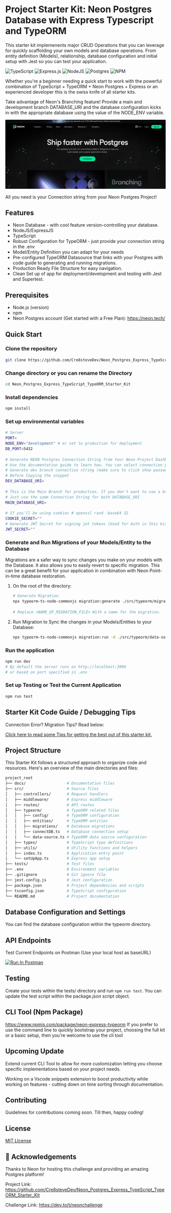 # Project Starter Kit: Neon Postgres Database with Express Typescript and TypeORM

This starter kit implemenents major CRUD Operations that you can leverage for quickly scaffolding your own models and database operations. From entity definition (Models), relationship, database configuration and initial setup with Jest so you can test your application.

![TypeScript](https://img.shields.io/badge/typescript-%23007ACC.svg?style=for-the-badge&logo=typescript&logoColor=white)
![Express.js](https://img.shields.io/badge/express.js-%23404d59.svg?style=for-the-badge&logo=express&logoColor=%2361DAFB)
![NodeJS](https://img.shields.io/badge/node.js-6DA55F?style=for-the-badge&logo=node.js&logoColor=white)
![Postgres](https://img.shields.io/badge/postgres-%23316192.svg?style=for-the-badge&logo=postgresql&logoColor=white)
![NPM](https://img.shields.io/badge/NPM-%23CB3837.svg?style=for-the-badge&logo=npm&logoColor=white)

Whether you're a beginner needing a quick start to work with the powerful combination of TypeScript + TypeORM + Neon Postgres + Express or an experienced developer this is the swiss knife of all starter kits.

Take advantage of Neon's Branching feature! Provide a main and development branch DATABASE_URI and the database configuration kicks in with the appropriate database using the value of the NODE_ENV variable.

![Neon Postgres](image.png)

All you need is your Connection string from your Neon Postgres Project!

## Features

- Neon Database - with cool feature version-controlling your database.
- NodeJS/ExpressJS
- TypeScript
- Robust Configuration for TypeORM - just provide your connection string in the .env
- Model/Entity Definition you can adapt for your needs
- Pre-configured TypeORM Datasource that links with your Postgres with code guide to generating and running migrations.
- Production Ready File Structure for easy navigation.
- Clean Set up of app for deployment/development and testing with Jest and Supertest.

## Prerequisites

- Node.js (version)
- npm
- Neon Postgres account (Get started with a Free Plan): <https://neon.tech/>

## Quick Start

### Clone the repository

```bash
git clone https://github.com/Cre8steveDev/Neon_Postgres_Express_TypeScript_TypeORM_Starter_Kit.git
```

### Change directory or you can rename the Directory

```bash
cd Neon_Postgres_Express_TypeScript_TypeORM_Starter_Kit
```

### Install dependencies

```bash
npm install
```

### Set up environmental variables

```bash
# Server
PORT=
NODE_ENV="development" # or set to production for deployment
DB_PORT=5432

# Generate NEON Postgres Connection String from Your Neon Project Dashboard
# Use the documentation guide to learn how. You can select connection pooling.
# Generate dev branch connection string (make sure to click show password)
# Before Copying the snippet
DEV_DATABASE_URI=

# This is the Main Branch for production. If you don't want to use a branch
# Just use the same Connection String for both DATABASE_URI
MAIN_DATABASE_URI=

# If you'll be using cookies # openssl rand -base64 32
COOKIE_SECRET=""
# Generate JWT Secret for signing jwt tokens (Used for Auth in this kit)
JWT_SECRET=""

```

### Generate and Run Migrations of your Models/Entity to the Database

Migrations are a safer way to sync changes you make on your models with the Database. It also allows you to easily revert to specific migration. This can be a great benefit for your application in combination with Neon Point-in-time database restoration.

1. On the root of the directory:

   ```bash
   # Generate Migration
   npx typeorm-ts-node-commonjs migration:generate ./src/typeorm/migrations/<NAME_OF_MIGRATION_FILE> -d ./src/typeorm/data-source.ts

   # Replace <NAME_OF_MIGRATION_FILE> With a name for the migration.

   ```

2. Run Migration to Sync the changes in your Models/Entities to your Database:

   ```bash
   npx typeorm-ts-node-commonjs migration:run -d ./src/typeorm/data-source.ts

   ```

### Run the application

```bash
npm run dev
# By default the server runs on http://localhost:3000
# or based on port specified in .env
```

### Set up Testing or Test the Current Application

```bash
npm run test
```

## Starter Kit Code Guide / Debugging Tips

Connection Error? Migration Tips? Read below:

[Click here to read some Tips for getting the best out of this starter kit.](./docs/README.md)

## Project Structure

This Starter Kit follows a structured approach to organize code and resources. Here's an overview of the main directories and files:

```bash
project_root
├── docs/                  # Documentation files
├── src/                   # Source files
│   ├── controllers/       # Request handlers
│   ├── middleware/        # Express middleware
│   ├── routes/            # API routes
│   ├── typeorm/           # TypeORM related files
│   │   ├── config/        # TypeORM configuration
│   │   ├── entities/      # TypeORM entities
│   │   ├── migrations/    # Database migrations
│   │   ├── connectDB.ts   # Database connection setup
│   │   └── data-source.ts # TypeORM data source configuration
│   ├── types/             # TypeScript type definitions
│   ├── utils/             # Utility functions and helpers
│   ├── index.ts           # Application entry point
│   └── setUpApp.ts        # Express app setup
├── tests/                 # Test files
├── .env                   # Environment variables
├── .gitignore             # Git ignore file
├── jest.config.js         # Jest configuration
├── package.json           # Project dependencies and scripts
├── tsconfig.json          # TypeScript configuration
└── README.md              # Project documentation
```

## Database Configuration and Settings

You can find the database configuration within the typeorm directory.

## API Endpoints

Test Current Endpoints on Postman (Use your local host as baseURL)

[<img src="https://run.pstmn.io/button.svg" alt="Run In Postman" style="width: 128px; height: 32px;">](https://app.getpostman.com/run-collection/31522917-54350f46-dd5e-4a62-9dc2-4346a7879692?action=collection%2Ffork&source=rip_markdown&collection-url=entityId%3D31522917-54350f46-dd5e-4a62-9dc2-4346a7879692%26entityType%3Dcollection%26workspaceId%3D212c8589-8dd4-4f19-9a53-e77403c6c7d9)

## Testing

Create your tests within the tests/ directory and run `npm run test`. You can update the test script within the package.json script object.

## CLI Tool (Npm Package)
<https://www.npmjs.com/package/neon-express-typeorm>
If you prefer to use the command line to quickly bootstrap your project, choosing the full kit or a basic setup, then you're welcome to use the cli tool

## Upcoming Update
Extend current CLI Tool to allow for more customization letting you choose specific implementations based on your project needs.

Working on a Vscode snippets extension to boost productivity while  working on features - cutting down on time sorting through documentation.

## Contributing

Guidelines for contributions coming soon. Till then, happy coding!

## License

[MIT LIcense](./LICENSE)

## 🙏 Acknowledgements

Thanks to Neon for hosting this challenge and providing an amazing Postgres platform!

Project Link: <https://github.com/Cre8steveDev/Neon_Postgres_Express_TypeScript_TypeORM_Starter_Kit>

Challenge Link: <https://dev.to/t/neonchallenge>
